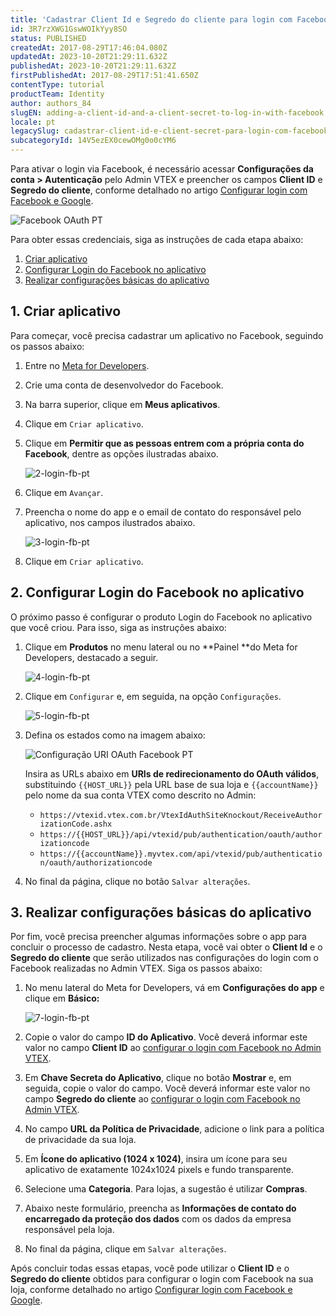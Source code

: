 ```yaml
---
title: 'Cadastrar Client Id e Segredo do cliente para login com Facebook'
id: 3R7rzXWG1GswWOIkYyy8SO
status: PUBLISHED
createdAt: 2017-08-29T17:46:04.080Z
updatedAt: 2023-10-20T21:29:11.632Z
publishedAt: 2023-10-20T21:29:11.632Z
firstPublishedAt: 2017-08-29T17:51:41.650Z
contentType: tutorial
productTeam: Identity
author: authors_84
slugEN: adding-a-client-id-and-a-client-secret-to-log-in-with-facebook
locale: pt
legacySlug: cadastrar-client-id-e-client-secret-para-login-com-facebook
subcategoryId: 14V5ezEX0cewOMg0o0cYM6
---
```


Para ativar o login via Facebook, é necessário acessar **Configurações da conta > Autenticação** pelo Admin VTEX e preencher os campos **Client ID** e **Segredo do cliente**, conforme detalhado no artigo [Configurar login com Facebook e Google](https://help.vtex.com/pt/tutorial/configurar-login-com-facebook-e-google--tutorials_513).

![Facebook OAuth PT](https://raw.githubusercontent.com/vtexdocs/help-center-content/refs/heads/main/_1.png)

Para obter essas credenciais, siga as instruções de cada etapa abaixo:

1. [Criar aplicativo](#1-criar-aplicativo)
2. [Configurar Login do Facebook no aplicativo](#2-configurar-login-do-facebook-no-aplicativo)
3. [Realizar configurações básicas do aplicativo](#3-realizar-configuracoes-basicas-do-aplicativo)

## 1. Criar aplicativo

Para começar, você precisa cadastrar um aplicativo no Facebook, seguindo os passos abaixo:

1. Entre no [Meta for Developers](https://developers.facebook.com/).
2. Crie uma conta de desenvolvedor do Facebook.
3. Na barra superior, clique em **Meus aplicativos**.
4. Clique em `Criar aplicativo`.
5. Clique em **Permitir que as pessoas entrem com a própria conta do Facebook**, dentre as opções ilustradas abaixo.

   ![2-login-fb-pt](https://raw.githubusercontent.com/vtexdocs/help-center-content/refs/heads/main/_2.png)

6. Clique em `Avançar`.
7. Preencha o nome do app e o email de contato do responsável pelo aplicativo, nos campos ilustrados abaixo.

   ![3-login-fb-pt](https://raw.githubusercontent.com/vtexdocs/help-center-content/refs/heads/main/_3.png)

8. Clique em `Criar aplicativo`.

## 2. Configurar Login do Facebook no aplicativo

O próximo passo é configurar o produto Login do Facebook no aplicativo que você criou. Para isso, siga as instruções abaixo:

1. Clique em **Produtos** no menu lateral ou no **Painel **do Meta for Developers, destacado a seguir.

   ![4-login-fb-pt](https://raw.githubusercontent.com/vtexdocs/help-center-content/refs/heads/main/_4.png)

2. Clique em `Configurar` e, em seguida, na opção `Configurações`.

   ![5-login-fb-pt](https://raw.githubusercontent.com/vtexdocs/help-center-content/refs/heads/main/_5.png)

3. Defina os estados como na imagem abaixo:

   ![Configuração URI OAuth Facebook PT](https://raw.githubusercontent.com/vtexdocs/help-center-content/refs/heads/main/_6.png)

   Insira as URLs abaixo em **URIs de redirecionamento do OAuth válidos**, substituindo `{{HOST_URL}}` pela URL base de sua loja e `{{accountName}}` pelo nome da sua conta VTEX como descrito no Admin:

      * `https://vtexid.vtex.com.br/VtexIdAuthSiteKnockout/ReceiveAuthorizationCode.ashx`
      * `https://{{HOST_URL}}/api/vtexid/pub/authentication/oauth/authorizationcode`
      * `https://{{accountName}}.myvtex.com/api/vtexid/pub/authentication/oauth/authorizationcode`

4. No final da página, clique no botão `Salvar alterações`.

## 3. Realizar configurações básicas do aplicativo

Por fim, você precisa preencher algumas informações sobre o app para concluir o processo de cadastro. Nesta etapa, você vai obter o **Client Id** e o **Segredo do cliente** que serão utilizados nas configurações do login com o Facebook realizadas no Admin VTEX. Siga os passos abaixo:

1. No menu lateral do Meta for Developers, vá em **Configurações do app** e clique em **Básico:**

   ![7-login-fb-pt](https://raw.githubusercontent.com/vtexdocs/help-center-content/refs/heads/main/_7.png)

2. Copie o valor do campo **ID do Aplicativo**. Você deverá informar este valor no campo **Client ID** ao [configurar o login com Facebook no Admin VTEX](https://help.vtex.com/pt/tutorial/configurar-login-com-facebook-e-google--tutorials_513).
3. Em **Chave Secreta do Aplicativo**, clique no botão **Mostrar** e, em seguida, copie o valor do campo. Você deverá informar este valor no campo **Segredo do cliente** ao [configurar o login com Facebook no Admin VTEX](https://help.vtex.com/pt/tutorial/configurar-login-com-facebook-e-google--tutorials_513).
4. No campo **URL da Política de Privacidade**, adicione o link para a política de privacidade da sua loja.
5. Em **Ícone do aplicativo (1024 x 1024)**, insira um ícone para seu aplicativo de exatamente 1024x1024 pixels e fundo transparente.
6. Selecione uma **Categoria**. Para lojas, a sugestão é utilizar **Compras**.
7. Abaixo neste formulário, preencha as **Informações de contato do encarregado da proteção dos dados** com os dados da empresa responsável pela loja.
8. No final da página, clique em `Salvar alterações`.

Após concluir todas essas etapas, você pode utilizar o **Client ID** e o **Segredo do cliente** obtidos para configurar o login com Facebook na sua loja, conforme detalhado no artigo [Configurar login com Facebook e Google](https://help.vtex.com/pt/tutorial/configurar-login-com-facebook-e-google--tutorials_513).
